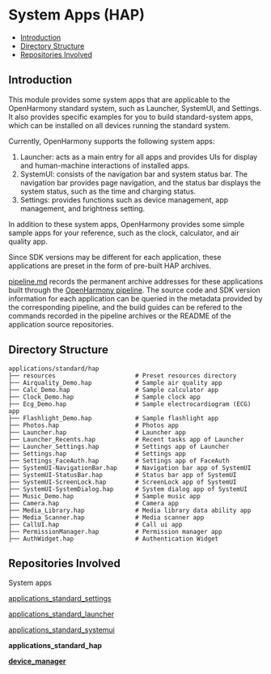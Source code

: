 # System Apps \(HAP\)<a name="EN-US_TOPIC_0000001162045697"></a>

-   [Introduction](#section110mcpsimp)
-   [Directory Structure](#section11948105210591)
-   [Repositories Involved](#section120mcpsimp)

## Introduction<a name="section110mcpsimp"></a>

This module provides some system apps that are applicable to the OpenHarmony standard system, such as Launcher, SystemUI, and Settings. It also provides specific examples for you to build standard-system apps, which can be installed on all devices running the standard system.

Currently, OpenHarmony supports the following system apps:

1.  Launcher: acts as a main entry for all apps and provides UIs for display and human-machine interactions of installed apps.
2.  SystemUI: consists of the navigation bar and system status bar. The navigation bar provides page navigation, and the status bar displays the system status, such as the time and charging status.
3.  Settings: provides functions such as device management, app management, and brightness setting.

In addition to these system apps, OpenHarmony provides some simple sample apps for your reference, such as the clock, calculator, and air quality app.

Since SDK versions may be different for each application, these applications are preset in the form of pre-built HAP archives.

[pipeline.md](pipline.md) records the permanent archive addresses for these applications built through the [OpenHarmony pipeline](http://ci.openharmony.cn/dailys/dailybuilds). The source code and SDK version information for each application can be queried in the metadata provided by the corresponding pipeline, and the build guides can be refered to the commands recorded in the pipeline archives or the README of the application source repositories.

## Directory Structure<a name="section11948105210591"></a>

```
applications/standard/hap
├── resources                      # Preset resources directory
├── Airquality_Demo.hap            # Sample air quality app
├── Calc_Demo.hap                  # Sample calculator app
├── Clock_Demo.hap                 # Sample clock app
├── Ecg_Demo.hap                   # Sample electrocardiogram (ECG) app
├── Flashlight_Demo.hap            # Sample flashlight app
├── Photos.hap                     # Photos app
├── Launcher.hap                   # Launcher app
├── Launcher_Recents.hap           # Recent tasks app of Launcher
├── Launcher_Settings.hap          # Settings app of Launcher
├── Settings.hap                   # Settings app
├── Settings_FaceAuth.hap          # Settings app of FaceAuth
├── SystemUI-NavigationBar.hap     # Navigation bar app of SystemUI
├── SystemUI-StatusBar.hap         # Status bar app of SystemUI
├── SystemUI-ScreenLock.hap        # ScreenLock app of SystemUI
├── SystemUI-SystemDialog.hap      # System dialog app of SystemUI
├── Music_Demo.hap                 # Sample music app
├── Camera.hap                     # Camera app
├── Media_Library.hap              # Media library data ability app
├── Media_Scanner.hap              # Media scanner app
├── CallUI.hap                     # Call ui app
├── PermissionManager.hap          # Permission manager app
├── AuthWidget.hap                 # Authentication Widget
```

## Repositories Involved<a name="section120mcpsimp"></a>

System apps

[applications\_standard\_settings](https://gitee.com/openharmony/applications_settings)

[applications\_standard\_launcher](https://gitee.com/openharmony/applications_launcher)

[applications\_standard\_systemui](https://gitee.com/openharmony/applications_systemui)

**applications\_standard\_hap**

**[device_manager](https://gitee.com/openharmony/device_manager)**
